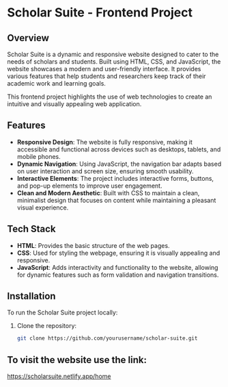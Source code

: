 # Scholar Suite - Frontend Project

## Overview
Scholar Suite is a dynamic and responsive website designed to cater to the needs of scholars and students. Built using HTML, CSS, and JavaScript, the website showcases a modern and user-friendly interface. It provides various features that help students and researchers keep track of their academic work and learning goals.

This frontend project highlights the use of web technologies to create an intuitive and visually appealing web application. 

## Features
- **Responsive Design**: The website is fully responsive, making it accessible and functional across devices such as desktops, tablets, and mobile phones.
- **Dynamic Navigation**: Using JavaScript, the navigation bar adapts based on user interaction and screen size, ensuring smooth usability.
- **Interactive Elements**: The project includes interactive forms, buttons, and pop-up elements to improve user engagement.
- **Clean and Modern Aesthetic**: Built with CSS to maintain a clean, minimalist design that focuses on content while maintaining a pleasant visual experience.

## Tech Stack
- **HTML**: Provides the basic structure of the web pages.
- **CSS**: Used for styling the webpage, ensuring it is visually appealing and responsive.
- **JavaScript**: Adds interactivity and functionality to the website, allowing for dynamic features such as form validation and navigation transitions.

## Installation
To run the Scholar Suite project locally:

1. Clone the repository:
   ```bash
   git clone https://github.com/yourusername/scholar-suite.git
## To visit the website use the link:
https://scholarsuite.netlify.app/home

